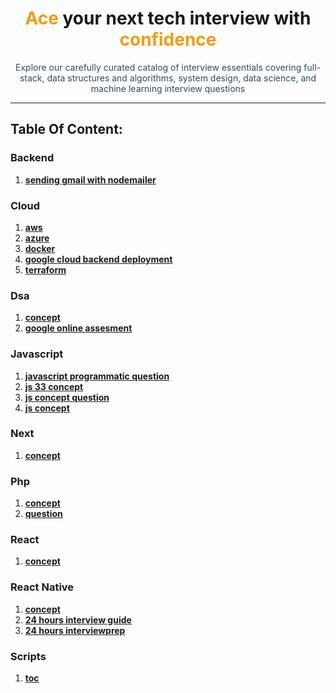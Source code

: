 <div align="center">
    <h1><span style="color:#f39c12;">Ace</span> your next tech interview with <span style="color:#f39c12;">confidence</span></h1>
    <p style="color:#34495e; max-width: 800px;">Explore our carefully curated catalog of interview essentials covering full-stack, data structures and algorithms, system design, data science, and machine learning interview questions</p>
</div>

---

## Table Of Content:
### Backend
1. **[sending gmail with nodemailer](backend/sending_gmail_with_nodemailer)**
  
### Cloud
1. **[aws](cloud/aws)**
1. **[azure](cloud/azure)**
1. **[docker](cloud/docker)**
1. **[google cloud backend deployment](cloud/google_cloud_backend_deployment)**
1. **[terraform](cloud/terraform)**
  
### Dsa
1. **[concept](dsa/concept)**
1. **[google online assesment](dsa/google_online_assesment)**
  
### Javascript
1. **[javascript programmatic question](javascript/javascript-programmatic-question)**
1. **[js 33 concept](javascript/js-33-concept)**
1. **[js concept question](javascript/js-concept-question)**
1. **[js concept](javascript/js-concept)**
  
### Next
1. **[concept](next/concept)**
  
### Php
1. **[concept](php/concept)**
1. **[question](php/question)**
  
### React
1. **[concept](react/concept)**
  
### React Native
1. **[concept](reactnative/concept)**
1. **[24 hours interview guide](reactnative/24-hours-interview-guide)**
1. **[24 hours interviewprep](reactnative/24-hours-interviewprep)**

### Scripts
1. **[toc](scripts/toc)**
  
